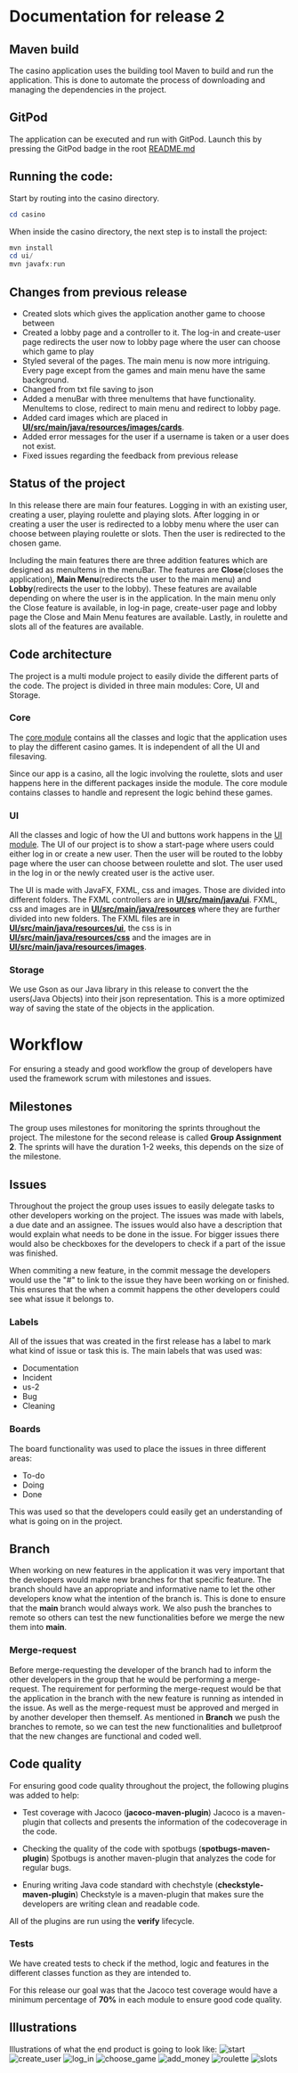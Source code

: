 # Documentation for release 2

  

## Maven build

The casino application uses the building tool Maven to build and run the application. This is done to automate the process of downloading and managing the dependencies in the project. 

## GitPod

  
The application can be executed and run with GitPod.  Launch this by pressing the GitPod badge in the root [README.md](https://gitlab.stud.idi.ntnu.no/it1901/groups-2021/gr2124/gr2124/-/blob/main/README.md) 

## Running the code:

Start by routing into the casino directory. 

```powershell
cd casino
```

When inside the casino directory, the next step is to install the project:
```powershell
mvn install
cd ui/
mvn javafx:run
````

## Changes from previous release
- Created slots which gives the application another game to choose between
- Created a lobby page and a controller to it. The log-in and create-user page redirects the user now to lobby page where the user can choose which game to play
- Styled several of the pages. The main menu is now more intriguing. Every page except from the games and main menu have the same background.
- Changed from txt file saving to json
- Added a menuBar with three menuItems that have functionality. MenuItems to close, redirect to main menu and redirect to lobby page.
- Added card images which are placed in **[UI/src/main/java/resources/images/cards](https://gitlab.stud.idi.ntnu.no/it1901/groups-2021/gr2124/gr2124/-/tree/main/casino/ui/src/main/resources/images/cards)**.
- Added error messages for the user if a username is taken or a user does not exist.
- Fixed issues regarding the feedback from previous release


## Status of the project
In this release there are main four features. Logging in with an existing user, creating a user, playing roulette and playing slots. After logging in or creating a user the user is redirected to a lobby menu where the user can choose between playing roulette or slots. Then the user is redirected to the chosen game.

Including the main features there are three addition features which are designed as menuItems in the menuBar. The features are **Close**(closes the application), **Main Menu**(redirects the user to the main menu) and **Lobby**(redirects the user to the lobby). These features are available depending on where the user is in the application. In the main menu only the Close feature is available, in log-in page, create-user page and lobby page the Close and Main Menu features are available. Lastly, in roulette and slots all of the features are available.

## Code architecture

The project is a multi module project to easily divide the different parts of the code. The project is divided in three main modules: Core, UI and Storage. 

### Core
The [core module](https://gitlab.stud.idi.ntnu.no/it1901/groups-2021/gr2124/gr2124/-/tree/main/casino/core) contains all the classes and logic that the application uses to play the different casino games. It is independent of all the UI and filesaving.

Since our app is a casino, all the logic involving the roulette, slots and user happens here in the different packages inside the module. The core module contains classes to handle and represent the logic behind these games.

### UI
All the classes and logic of how the UI and buttons work happens in the [UI module](https://gitlab.stud.idi.ntnu.no/it1901/groups-2021/gr2124/gr2124/-/tree/main/casino/ui). The UI of our project is to show a start-page where users could either log in or create a new user. Then the user will be routed to the lobby page where the user can choose between roulette and slot. The user used in the log in or the newly created user is the active user. 

The UI is made with JavaFX, FXML, css and images. Those are divided into different folders. The FXML controllers are in **[UI/src/main/java/ui](https://gitlab.stud.idi.ntnu.no/it1901/groups-2021/gr2124/gr2124/-/tree/main/casino/ui/src/main/java/ui)**. FXML, css and images are in **[UI/src/main/java/resources](https://gitlab.stud.idi.ntnu.no/it1901/groups-2021/gr2124/gr2124/-/tree/main/casino/ui/src/main/resources)** where they are further divided into new folders. The FXML files are in **[UI/src/main/java/resources/ui](https://gitlab.stud.idi.ntnu.no/it1901/groups-2021/gr2124/gr2124/-/tree/main/casino/ui/src/main/resources/ui)**, the css is in **[UI/src/main/java/resources/css](https://gitlab.stud.idi.ntnu.no/it1901/groups-2021/gr2124/gr2124/-/tree/main/casino/ui/src/main/resources/css)** and the images are in **[UI/src/main/java/resources/images](https://gitlab.stud.idi.ntnu.no/it1901/groups-2021/gr2124/gr2124/-/tree/main/casino/ui/src/main/resources/images)**.

### Storage 
We use Gson as our Java library in this release to convert the the users(Java Objects) into their json representation. This is a more optimized way of saving the state of the objects in the application. 


# Workflow

For ensuring a steady and good workflow the group of developers have used the framework scrum with milestones and issues.


## Milestones

The group uses milestones for monitoring the sprints throughout the project. The milestone for the second release is called **Group Assignment 2**. 
The sprints will have the duration 1-2 weeks, this depends on the size of the milestone. 


## Issues

Throughout the project the group uses issues to easily delegate tasks to other developers working on the project. The issues was made with labels, a due date and an assignee. 
The issues would also have a description that would explain what needs to be done in the issue. For bigger issues there would also be checkboxes for the developers to check if a part of the issue was finished. 

When commiting a new feature, in the commit message the developers would use the "#" to link to the issue they have been working on or finished. This ensures that the when a commit happens the other developers could see what issue it belongs to. 

### Labels
All of the issues that was created in the first release has a label to mark what kind of issue or task this is. The main labels that was used was: 
- Documentation
- Incident
- us-2
- Bug
- Cleaning

### Boards
The board functionality was used to place the issues in three different areas:
- To-do 
- Doing
- Done

This was used so that the developers could easily get an understanding of what is going on in the project. 

## Branch
  
When working on new features in the application it was very important that the developers would make new branches for that specific feature. The branch should have an appropriate and informative name to let the other developers know what the intention of the branch is.  This is done to ensure that the **main** branch would always work. We also push the branches to remote so others can test the new functionalities before we merge the new them into **main**.

### Merge-request

Before merge-requesting the developer of the branch had to inform the other developers in the group that he would be performing a merge-request. The requirement for performing the merge-request would be that the application in the branch with the new feature is running as intended in the issue. As well as the merge-request must be approved and merged in by another developer then themself. As mentioned in **Branch** we push the branches to remote, so we can test the new functionalities and bulletproof that the new changes are functional and coded well. 


## Code quality

For ensuring good code quality throughout the project, the following plugins was added to help:

-  Test coverage with Jacoco (**jacoco-maven-plugin**)
Jacoco is a maven-plugin that collects and presents the information of the codecoverage in the code. 

- Checking the quality of the code with spotbugs (**spotbugs-maven-plugin**)
Spotbugs is another maven-plugin that analyzes the code for regular bugs.

- Enuring writing Java code standard with chechstyle (**checkstyle-maven-plugin**)
Checkstyle is a maven-plugin that makes sure the developers are writing clean and readable code. 

All of the plugins are run using the **verify** lifecycle.



### Tests
We have created tests to check if the method, logic and features in the different classes function as they are intended to.


For this release our goal was that the Jacoco test coverage would have a minimum percentage of **70%** in each module to ensure good code quality. 

## Illustrations
Illustrations of what the end product is going to look like:
![start](docs/Images/MainMenu.png)
![create_user](docs/Images/CreateUser.png)
![log_in](docs/Images/LogIn.png)
![choose_game](docs/Images/Lobby.png)
![add_money](docs/Images/AddMoney.png)
![roulette](docs/Images/Roulette.png)
![slots](docs/Images/Slots.png)
